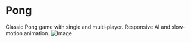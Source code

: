 # Pong
Classic Pong game with single and multi-player. Responsive AI and slow-motion animation.
![Image](https://user-images.githubusercontent.com/104458293/212200803-0d4bd5fa-4c7a-4c47-a1e1-43dcd1f737cf.png)
